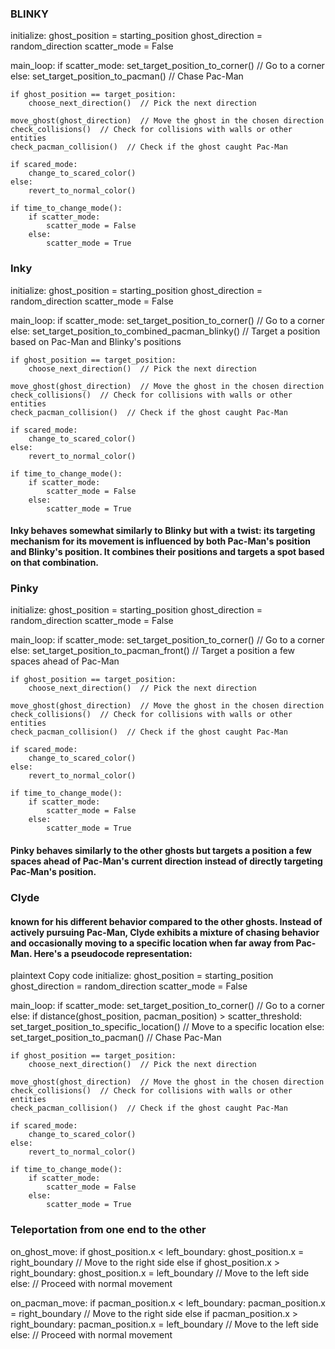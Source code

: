 ### BLINKY

initialize:
    ghost_position = starting_position
    ghost_direction = random_direction
    scatter_mode = False

main_loop:
    if scatter_mode:
        set_target_position_to_corner()  // Go to a corner
    else:
        set_target_position_to_pacman()  // Chase Pac-Man
    
    if ghost_position == target_position:
        choose_next_direction()  // Pick the next direction
    
    move_ghost(ghost_direction)  // Move the ghost in the chosen direction
    check_collisions()  // Check for collisions with walls or other entities
    check_pacman_collision()  // Check if the ghost caught Pac-Man

    if scared_mode:
        change_to_scared_color()
    else:
        revert_to_normal_color()

    if time_to_change_mode():
        if scatter_mode:
            scatter_mode = False
        else:
            scatter_mode = True

### Inky


initialize:
    ghost_position = starting_position
    ghost_direction = random_direction
    scatter_mode = False

main_loop:
    if scatter_mode:
        set_target_position_to_corner()  // Go to a corner
    else:
        set_target_position_to_combined_pacman_blinky()  // Target a position based on Pac-Man and Blinky's positions
    
    if ghost_position == target_position:
        choose_next_direction()  // Pick the next direction
    
    move_ghost(ghost_direction)  // Move the ghost in the chosen direction
    check_collisions()  // Check for collisions with walls or other entities
    check_pacman_collision()  // Check if the ghost caught Pac-Man

    if scared_mode:
        change_to_scared_color()
    else:
        revert_to_normal_color()

    if time_to_change_mode():
        if scatter_mode:
            scatter_mode = False
        else:
            scatter_mode = True

#### Inky behaves somewhat similarly to Blinky but with a twist: its targeting mechanism for its movement is influenced by both Pac-Man's position and Blinky's position. It combines their positions and targets a spot based on that combination.


### Pinky


initialize:
    ghost_position = starting_position
    ghost_direction = random_direction
    scatter_mode = False

main_loop:
    if scatter_mode:
        set_target_position_to_corner()  // Go to a corner
    else:
        set_target_position_to_pacman_front()  // Target a position a few spaces ahead of Pac-Man
    
    if ghost_position == target_position:
        choose_next_direction()  // Pick the next direction
    
    move_ghost(ghost_direction)  // Move the ghost in the chosen direction
    check_collisions()  // Check for collisions with walls or other entities
    check_pacman_collision()  // Check if the ghost caught Pac-Man

    if scared_mode:
        change_to_scared_color()
    else:
        revert_to_normal_color()

    if time_to_change_mode():
        if scatter_mode:
            scatter_mode = False
        else:
            scatter_mode = True


#### Pinky behaves similarly to the other ghosts but targets a position a few spaces ahead of Pac-Man's current direction instead of directly targeting Pac-Man's position.


### Clyde 
#### known for his different behavior compared to the other ghosts. Instead of actively pursuing Pac-Man, Clyde exhibits a mixture of chasing behavior and occasionally moving to a specific location when far away from Pac-Man. Here's a pseudocode representation:

plaintext
Copy code
initialize:
    ghost_position = starting_position
    ghost_direction = random_direction
    scatter_mode = False

main_loop:
    if scatter_mode:
        set_target_position_to_corner()  // Go to a corner
    else:
        if distance(ghost_position, pacman_position) > scatter_threshold:
            set_target_position_to_specific_location()  // Move to a specific location
        else:
            set_target_position_to_pacman()  // Chase Pac-Man
    
    if ghost_position == target_position:
        choose_next_direction()  // Pick the next direction
    
    move_ghost(ghost_direction)  // Move the ghost in the chosen direction
    check_collisions()  // Check for collisions with walls or other entities
    check_pacman_collision()  // Check if the ghost caught Pac-Man

    if scared_mode:
        change_to_scared_color()
    else:
        revert_to_normal_color()

    if time_to_change_mode():
        if scatter_mode:
            scatter_mode = False
        else:
            scatter_mode = True




### Teleportation from one end to the other

on_ghost_move:
    if ghost_position.x < left_boundary:
        ghost_position.x = right_boundary  // Move to the right side
    else if ghost_position.x > right_boundary:
        ghost_position.x = left_boundary  // Move to the left side
    else:
        // Proceed with normal movement

on_pacman_move:
    if pacman_position.x < left_boundary:
        pacman_position.x = right_boundary  // Move to the right side
    else if pacman_position.x > right_boundary:
        pacman_position.x = left_boundary  // Move to the left side
    else:
        // Proceed with normal movement
